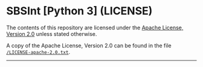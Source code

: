 <!-- Author (Created): Roger "Equah" Hürzeler -->
<!-- Date (Created): 12019.12.25 HE -->
<!-- License: apache-2.0 -->

**SBSInt [Python 3] (LICENSE)**
================================================================================

The contents of this repository are licensed under the [Apache License, Version 2.0](http://www.apache.org/licenses/LICENSE-2.0) unless stated otherwise.

A copy of the Apache License, Version 2.0 can be found in the file [`/LICENSE-apache-2.0.txt`](https://github.com/TheEquah/SBSInt-python3/blob/master/LICENSE-apache-2.0.txt).

--------------------------------------------------------------------------------
